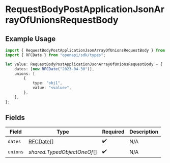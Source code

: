 # RequestBodyPostApplicationJsonArrayOfUnionsRequestBody

## Example Usage

```typescript
import { RequestBodyPostApplicationJsonArrayOfUnionsRequestBody } from "openapi/sdk/models/operations";
import { RFCDate } from "openapi/sdk/types";

let value: RequestBodyPostApplicationJsonArrayOfUnionsRequestBody = {
    dates: [new RFCDate("2023-04-30")],
    unions: [
        {
            type: "obj1",
            value: "<value>",
        },
    ],
};
```

## Fields

| Field                                  | Type                                   | Required                               | Description                            |
| -------------------------------------- | -------------------------------------- | -------------------------------------- | -------------------------------------- |
| `dates`                                | [RFCDate](../../../types/rfcdate.md)[] | :heavy_check_mark:                     | N/A                                    |
| `unions`                               | *shared.TypedObjectOneOf*[]            | :heavy_check_mark:                     | N/A                                    |